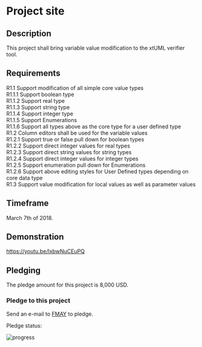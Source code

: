 # <Project Name> Project site

## Description

This project shall bring variable value modification to the xtUML verifier tool.

## Requirements

R1.1 Support modification of all simple core value types  
  R1.1.1 Support boolean type  
  R1.1.2 Support real type  
  R1.1.3 Support string type  
  R1.1.4 Support integer type  
  R1.1.5 Support Enumerations  
  R1.1.6 Support all types above as the core type for a user defined type  
R1.2 Column editors shall be used for the variable values  
  R1.2.1 Support true or false pull down for boolean types  
  R1.2.2 Support direct integer values for real types  
  R1.2.3 Support direct string values for string types  
  R1.2.4 Support direct integer values for integer types  
  R1.2.5 Support enumeration pull down for Enumerations  
  R1.2.6 Support above editing styles for User Defined types depending on core data type  
R1.3 Support value modification for local values as well as parameter values  

## Timeframe  

March 7th of 2018. 

## Demonstration  

https://youtu.be/IxbwNuCEuPQ

## Pledging

The pledge amount for this project is 8,000 USD.  

### Pledge to this project
Send an e-mail to [FMAY](mailto:travis.london@gmail.com) to pledge.  

Pledge status:  

![progress](http://progressed.io/bar/0 "progress")
 
